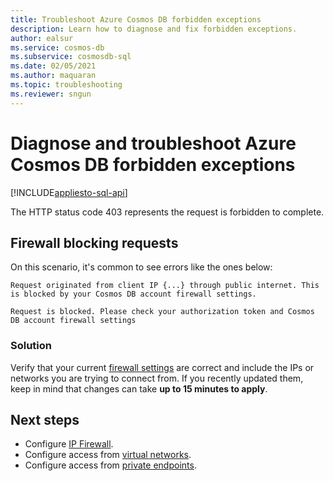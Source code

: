 ```yaml
---
title: Troubleshoot Azure Cosmos DB forbidden exceptions
description: Learn how to diagnose and fix forbidden exceptions.
author: ealsur
ms.service: cosmos-db
ms.subservice: cosmosdb-sql
ms.date: 02/05/2021
ms.author: maquaran
ms.topic: troubleshooting
ms.reviewer: sngun
---
```


# Diagnose and troubleshoot Azure Cosmos DB forbidden exceptions
[!INCLUDE[appliesto-sql-api](includes/appliesto-sql-api.md)]

The HTTP status code 403 represents the request is forbidden to complete.

## Firewall blocking requests
On this scenario, it's common to see errors like the ones below:

```
Request originated from client IP {...} through public internet. This is blocked by your Cosmos DB account firewall settings.
```

```
Request is blocked. Please check your authorization token and Cosmos DB account firewall settings
```

### Solution
Verify that your current [firewall settings](how-to-configure-firewall.md) are correct and include the IPs or networks you are trying to connect from.
If you recently updated them, keep in mind that changes can take **up to 15 minutes to apply**.

## Next steps
* Configure [IP Firewall](how-to-configure-firewall.md).
* Configure access from [virtual networks](how-to-configure-vnet-service-endpoint.md).
* Configure access from [private endpoints](how-to-configure-private-endpoints.md).
